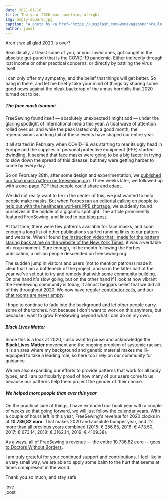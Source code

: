 ```yaml
---
date: 2021-01-10
title: The year 2020 was something alright
img: empty-square.jpg
caption: "A photo by <a href='https://unsplash.com/@onevagabond'>Paulo Silva</a> shows an empty Times Square in New York during the COVID pandemic"
author: joost
---
```




Aren't we all glad 2020 is over?

Realistically, at least some of you, or your loved ones, got caught in the absolute gut-punch that is the COVID-19 pandemic. 
Either indirectly through lost income or other practical concerns, or directly by battling the virus itself.

I can only offer my sympathy, and the belief that things will get better. 
So hang in there, and let me briefly take your mind of things by sharing some good news against the bleak backdrop of the annus horribilis that 2020 turned out to be.

##### The face mask tsunami

FreeSewing found itself — absolutely unexpected I might add — under the glaring spotlight of international media this year. 
A tidal wave of attention rolled over us, and while the peak lasted only a good month, the repercussions and long tail of these events have shaped our entire year.

It all started in February when COVID-19 was starting to rear its ugly head in Europe and the supplies of personal protective equipment (PPE) started dwindling. It seemed that face masks were going to be a big factor in trying to slow down the spread of this disease, but they were getting harder to come by every day.

So on February 28th, after some design and experimentation, we [published our face mask pattern on freesewing.org](/blog/florence-face-mask/). Three weeks later, we followed up with [a one-page PDF that people could share and adapt](/blog/facemask-frenzy/).

We did not really want to be in the center of this, we just wanted to help people make masks. But when [Forbes ran an editorial calling on people to help out with the healthcare workers PPE shortage](https://www.forbes.com/sites/tjmccue/2020/03/20/calling-all-people-who-sew-and-make-you-can-help-solve-2020-n95-type-mask-shortage/), we suddenly found ourselves in the middle of a gigantic spotlight. The article prominently featured FreeSewing, and linked to [our blog post](/blog/facemask-frenzy).

At that time, there were few patterns available for face masks, and soon enough a long list of other publications started running links to our pattern and website. When I found [the instruction video that I made for the pattern staring back at me on the website of the New York Times](https://www.nytimes.com/2020/03/31/opinion/coronavirus-n95-mask.html), it was a veritable oh-crap moment. Sure enough, in the month following the Forbes publication, a million people descended on freesewing.org.

The sudden jump in visitors and users (not to mention patrons) made it clear that I am a bottleneck of the project, and so in the latter half of the year we've set out to [try and remedy that with some community building](/blog/a-call-for-help/). On one hand it's slow going, but on the other hand if I look at how vibrant the FreeSewing community is today, it almost beggars belief that we did all of this throughout 2020. We now have regular [contributor calls](/community/calls/), and [our chat rooms are never empty](https://discord.freesewing.org/).

I hope to continue to fade into the background and let other people carry some of the torches. Not because I don't want to work on this anymore, but because I want to grow FreeSewing beyond what I can do on my own.

##### Black Lives Matter
Since this is a look at 2020, I also want to pause and acknowledge the **Black Lives Matter** movement and the ongoing problem of systemic racism. It is an area where my background and genetic material makes me ill-equipped to take a leading role, so here too I rely on our community for guidance.

We are also expanding our efforts to provide patterns that work for all body types, and I am particularly proud of how many of our users come to us because our patterns help them project the gender of their choice.

##### We helped more people than ever this year
On the practical side of things, I have extended our book year with a couple of weeks so that going forward, we will just follow the calendar years. With a couple of hours left in this year, FreeSewing's revenue for 2020 clocks in at **10.736,82 euro**. That makes 2020 and absolute bumper year, and it's more than all previous years combined (2015: € 256.65, 2016: € 473.50, 2017: € 673.14, 2018: € 3162.14, 2019: € 4109.38).

As always, all of FreeSewing's revenue -- the entire 10.736,82 euro -- [goes to Doctors Without Borders](/docs/various/pledge/).

I am truly grateful for your continued support and contributions. I feel like in a very small way, we are able to apply some balm to the hurt that seems at times omnipresent in the world.

Thank you so much, and stay safe

love  
joost

